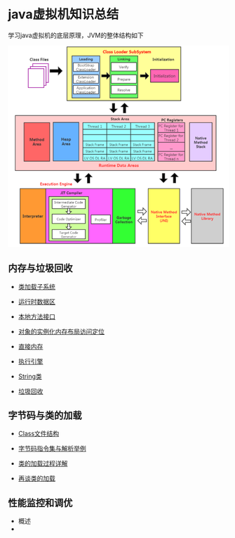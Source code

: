 # java虚拟机知识总结
学习java虚拟机的底层原理，JVM的整体结构如下

![jvm整体结构](https://github.com/jackhusky/jvm/blob/main/docs/images/jvm整体结构.png)

## 内存与垃圾回收

- [类加载子系统](https://github.com/jackhusky/jvm/blob/main/docs/内存与垃圾回收/类加载子系统.md)

- [运行时数据区](https://github.com/jackhusky/jvm/blob/main/docs/内存与垃圾回收/运行时数据区.md)

- [本地方法接口](https://github.com/jackhusky/jvm/blob/main/docs/内存与垃圾回收/本地方法接口.md)

- [对象的实例化内存布局访问定位](https://github.com/jackhusky/jvm/blob/main/docs/内存与垃圾回收/对象的实例化内存布局访问定位.md)

- [直接内存](https://github.com/jackhusky/jvm/blob/main/docs/内存与垃圾回收/直接内存.md)

- [执行引擎](https://github.com/jackhusky/jvm/blob/main/docs/内存与垃圾回收/执行引擎.md)

- [String类](https://github.com/jackhusky/jvm/blob/main/docs/内存与垃圾回收/String类.md)

- [垃圾回收](https://github.com/jackhusky/jvm/blob/main/docs/内存与垃圾回收/垃圾回收.md)

## 字节码与类的加载

- [Class文件结构](https://github.com/jackhusky/jvm/blob/main/docs/字节码与类的加载/Class文件结构.md)

- [字节码指令集与解析举例](https://github.com/jackhusky/jvm/blob/main/docs/字节码与类的加载/字节码指令集与解析举例.md)

- [类的加载过程详解](https://github.com/jackhusky/jvm/blob/main/docs/字节码与类的加载/类的加载过程详解.md)

- [再谈类的加载](https://github.com/jackhusky/jvm/blob/main/docs/字节码与类的加载/再谈类的加载.md)

## 性能监控和调优

- 概述
- 